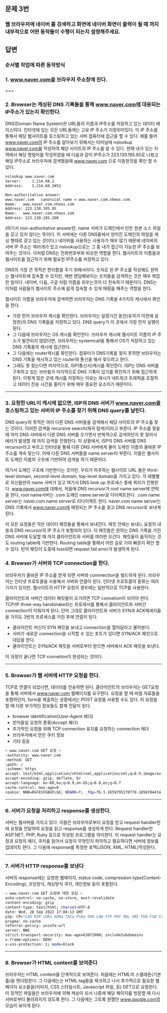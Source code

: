 ## 문제 3번

### 웹 브라우저에 네이버 를 검색하고 화면에 네이버 화면이 출력이 될 때 까지 내부적으로 어떤 동작들이 수행이 되는지 설명해주세요.

## 답변

### 순서별 작업에 따른 동작방식


### 1. www.naver.com을 브라우저 주소창에 친다.

===
### 2. Browser는 캐싱된 DNS 기록들을 통해 www.naver.com에 대응되는 IP주소가 있는지 확인한다.
DNS(Domain Name System)은 URL들의 이름과 IP주소를 저장하고 있는 데이터 베이스이다. 인터넷에 있는 모든 URL들에는 고유 IP 주소가 지정되어있다. 이 IP 주소를 통해서 해당 웹사이트를 호스팅하고 있는 서버 컴퓨터에 접근을 할 수 있다. 예를 들어 www.naver.com의 IP 주소를 알아보기 위해서는 터미널에 nslookup www.naver.com를 작성하여 해당 사이트의 IP 주소를 알 수 있다. 현재 내가 있는 지역에서 해당 명령어를 작성하였을 때 다음과 같이 IP주소가 223.130.195.95로 나왔고 해당 IP주소로 브라우저에 검색했을때 www.naver.com 으로 이동한것을 확인 할 수 있다.
```bash
nslookup www.naver.com
Server:		1.214.68.2
Address:	1.214.68.2#53

Non-authoritative answer:
www.naver.com	canonical name = www.naver.com.nheos.com.
Name:	www.naver.com.nheos.com
Address: 223.130.195.95
Name:	www.naver.com.nheos.com
Address: 223.130.195.200
```
(여기서 non-authoritative answer란, name 서버가 도메인에서 만든 원본 소스 파일을 갖고 있지 않다는 뜻이다. 이 서버에는 다른 DNS들에서 얻어진 도메인의 파일을 캐싱 형태로 갖고 있는 것이다.)
네이버를 사용하는 사용자가 매우 많기 때문에 네이버의 서버 IP 주소는 여러개가 있고 nslookup으로는 그 중 내가 접근이 가능한 IP 주소를 보여주는 것이다. 이처럼 DNS는 전화번호부와 비슷한 역할을 한다. 웹사이트의 이름들과 웹사이트를 접근하기 위해 필요한 IP주소를 저장하고 있다.

DNS의 가장 큰 목적은 편리함을 주기 위해서이다. 숫자로 된 IP 주소를 작성해도 원하는 웹사이트에 접속할 수 있지만, 매번 랜덤해보이는 숫자들을 검색하는 것은 매우 복잡한 일이다. 네이버, 다음, 구글 처럼 이름을 외우는것이 더 친숙하기 때문이다. DNS는 이처럼 사람들이 웹사이트 주소에 쉽게 접속할 수 있게 매핑을 해주는 역할을 한다.

웹사이트 이름을 브라우저에 검색하면 브라우저는 DNS 기록을 4가지의 캐시에서 확인을 한다.
- 가장 먼저 브라우저 캐시를 확인한다. 브라우저는 일정기간 동안(유저가 이전에 설정한)의 DNS 기록들을 저장하고 있다. DNS query가 이 곳에서 가장 먼저 실행이 된다.
- 그 다음에 브라우저는 OS 캐시를 확인한다. 브라우저 캐시에 웹사이트 이름의 IP 주소가 발견되지 않았다면, 브라우저는 systemcall을 통해서 OS가 저장하고 있는 DNS 기록들의 캐시에 접근한다.
- 그 다음에는 router캐시를 확인한다. 컴퓨터가 DNS기록을 찾지 못하면 브라우저는 DNS 기록을 캐시하고 있는 router와 통신을 해서 찾으려고 한다.
- 그래도 못 찾는다면 마지막으로, ISP(통신사)캐시를 확인한다. ISP는 DNS 서버를 구축하고 있는 브라웢가 마지막으로 DNS 기록이 있기를 확인하기 위해 접근하게 된다.
이렇게 많은 곳에 캐시를 저장하는 이유는 캐시가 네트워크 트래픽을 조절하고 데이터 전송 시간을 줄이기 위해 매우 중요한 요소이기 때문이다.

---
### 3. 요청한 URL이 캐시에 없으면, ISP의 DNS 서버가 www.naver.com을 호스팅하고 있는 서버의 IP 주소를 찾기 위해 DNS query를 날린다.
DNS query의 목적은 여러 다른 DNS 서버들을 검색해서 해당 사이트의 IP 주소를 찾는 것이다. 이러한 검색을 recursive search(재귀 탐색)이라고 부른다. IP 주소를 찾을 때 까지 DNS 서버에서 다른 DNS 서버를 오가면서 반복적으로 검색하던지 못 찾아서 에러가 발생할 때 까지 검색을 진행한다.
이 상황에서, ISP의 DNS 서버를 DNS recursor라고 부르고 인터넷을 통해 다른 DNS 서버에게 물어 도메인 이름의 올바른 IP 주소를 계속 찾는다. 이때 다른 DNS 서버들을 name server라 부른다. 이들은 웹사이트 도메인 이름의 구조에 기반하여 검색을 하기 때문이다.

여기서 도메인 구조에 기반한다는 것이란,
우리가 마주하는 웹사이트 URL 들은 third-level domain, second-level domain, top-level domain을 가지고 있다. 각 레벨별로 자신들만의 name 서버가 있고 여기서 DNS look up 프로세스 중에 쿼리가 진행된다.
www.naver.com에 대해서, 처음에 DNS recursor가 root name server에 연락을 한다, root name서버는 .com 도메인 name server로 다이렉트한다. .com name server는 naver.com name server로 리다이렉트 한다. naver.com name server는 DNS 기록에서 www.naver.com에 매칭되는 IP 주소를 찾고 DNS recursor로 보내게 된다.

이 모든 요청들은 작은 데이터 패킷들을 통해서 보내진다. 패킷 안에는 보내느 요청의 내용과 DNS recursor의 IP 주소가 포함되어 있다. 이 패킷들은 원하는 DNS 기록을 가진 DNS 서버에 도달할 때 까지 클라이언트와 서버를 여러번 오간다. 패킷들이 움직이는 것도 routing table에 기반한다. Routing table을 통해서 어떤 길로 가야 빠른지 확인 할 수 있다. 만약 패킷이 도중에 loss되면 request fail error가 발생하게 된다.

### 4. Browser가 서버와 TCP connection을 한다.
브라우저가 올바른 IP 주소를 받게 되면 서버와 connnection을 빌드하게 된다. 브라우저는 인터넷 프로토콜을 사용해서 서버와 연결이 된다. 인터넷 프로토콜의 종류는 여러가지가 있지만, 웹사이트의 HTTP 요청의 경우에는 일반적으로 TCP를 사용한다.

클라이언트와 서버간 데이터 패킷들이 오가려면 TCP connetion이 되어야 한다. TCP/IP three-way handshake라는 프로세서를 통해서 클라이언트와 서버간 connection이 이뤄지게 된다. 단어 그대로 클라이언트와 서버가 SYN과 ACK메세지들을 가지도 3번의 프로세스를 거친 후에 연결이 된다.
- 클라이언트 머신이 SYN 패킷을 보내고 connection을 열어달라고 물어본다.
- 서버가 새로운 connection을 시작할 수 있는 포트가 있다면 SYN/ACK 패킷으로 대답을 한다.
- 클라이언트는 SYN/ACK 패킷을 서버로부터 받으면 서버에서 ACK 패킷을 보낸다.

이 과정이 끝나면 TCP connetion이 완성되는 것이다.

---
### 5. Browser가 웹 서버에 HTTP 요청을 한다.
TCP로 연결이 되었다면, 데이터를 전송하면 된다.
클라이언트의 브라우저는 GET요청을 통해 서버에서 www.naver.com 웹페이지를 요구한다. 요청을 할 때 비밀 자료들을 포함하던지, form을 제출하는 상황에서는 POST 요청을 사용할 수도 있다. 이 요청을 할 때 다른 부가적인 정보들도 함께 전달이 된다.
- browser identification(User-Agent 헤더)
- 받아들일 요청의 종류(Accept 헤더)
- 추가적인 요청을 위해 TCP connection 유지를 요청하는 connection 헤더
- 브라우저에서 얻은 쿠키 정보
- 기타 등등
```bash
< www.naver.com GET 요청 >
:authority: www.naver.com
:method: GET
:path: /
:scheme: https
accept: text/html,application/xhtml+xml,application/xml;q=0.9,image/avif,image/webp,image/apng,*/*;q=0.8,application/signed-exchange;v=b3;q=0.9
accept-encoding: gzip, deflate, br
accept-language: ko-KR,ko;q=0.9,en-US;q=0.8,en;q=0.7
cache-control: max-age=0
cookie: NNB=RGFESFGBUFLGE; NDARK=Y; _fbp=fb.1.1659795270779.1858704414; 
```

---
### 6. 서버가 요청을 처리하고 response를 생성한다.
서버는 웹서버를 가지고 있다. 이들은 브라우저로부터 요청을 받고 request handler한테 요청을 전달하여 요청을 읽고 response를 생성하게 한다. Request handler란 ASP.NET, PHP, Ruby 등으로 작성된 프로그램을 의미한다. 이 request handler는 요청과 요청의 헤더, 쿠키를 읽어서 요청이 무엇인지 파악하고 필요하다면 서버에 정보를 업데이트 한다. 그 다음에 response를 특정한 포맥(JSON, XML, HTML)작성한다.

---
### 7. 서버가 HTTP response를 보낸다
서버의 response에는 요청한 웹페이지, status code, compression type(Content-Encoding), 코딩방식, 캐싱방식 쿠키, 개인정보 등이 포함된다.
```bash
< www.naver.com GET 요청에 대한 응답 >
ache-control: no-cache, no-store, must-revalidate
content-encoding: gzip
content-type: text/html; charset=UTF-8
date: Wed, 28 Sep 2022 17:04:13 GMT
p3p: CP="CAO DSP CURa ADMa TAIa PSAa OUR LAW STP PHY ONL UNI PUR FIN COM NAV INT DEM STA PRE"
pragma: no-cache
referrer-policy: unsafe-url
server: NWS
strict-transport-security: max-age=63072000; includeSubdomains
x-frame-options: DENY
x-xss-protection: 1; mode=block
```

---
### 8. Browser가 HTML content를 보여준다
브라우저는 HTML content를 단계적으로 보여준다. 처음에는 HTML의 스켈레톤(기본 틀)을 렌더링한다. 그 다음에는는 HTML tag들을 체크하고 나서 추가적으로 필요한 웹페이지 요소들을(이미지, CSS 스타일시트, Javascript 파일, 등) GET으로 요청한다. 이 정적인 파일들은 브라우저에 의해 캐싱이 되서 나중에 해당 페이지를 방문할 때 다시 서버로부터 불러와지지 않도록 한다. 그 다음에는 그토록 원했던 www.google.com의 모습이 보이게 된다.








